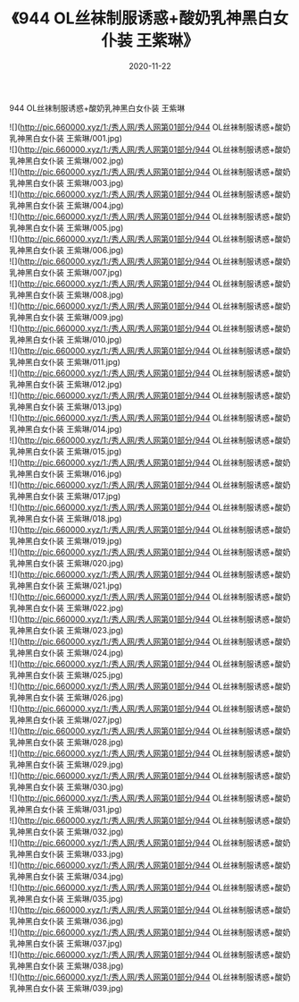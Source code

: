 ﻿---
layout: post
title:  《944 OL丝袜制服诱惑+酸奶乳神黑白女仆装 王紫琳》
date:   2020-11-22
img: http://pic.660000.xyz/1:/秀人网/秀人网第01部分/944 OL丝袜制服诱惑+酸奶乳神黑白女仆装 王紫琳/000.jpg
categories: [美女, 清纯, 唯美]
---

944 OL丝袜制服诱惑+酸奶乳神黑白女仆装 王紫琳

  ![](http://pic.660000.xyz/1:/秀人网/秀人网第01部分/944 OL丝袜制服诱惑+酸奶乳神黑白女仆装 王紫琳/001.jpg) <br> ![](http://pic.660000.xyz/1:/秀人网/秀人网第01部分/944 OL丝袜制服诱惑+酸奶乳神黑白女仆装 王紫琳/002.jpg) <br> ![](http://pic.660000.xyz/1:/秀人网/秀人网第01部分/944 OL丝袜制服诱惑+酸奶乳神黑白女仆装 王紫琳/003.jpg) <br> ![](http://pic.660000.xyz/1:/秀人网/秀人网第01部分/944 OL丝袜制服诱惑+酸奶乳神黑白女仆装 王紫琳/004.jpg) <br> ![](http://pic.660000.xyz/1:/秀人网/秀人网第01部分/944 OL丝袜制服诱惑+酸奶乳神黑白女仆装 王紫琳/005.jpg) <br> ![](http://pic.660000.xyz/1:/秀人网/秀人网第01部分/944 OL丝袜制服诱惑+酸奶乳神黑白女仆装 王紫琳/006.jpg) <br> ![](http://pic.660000.xyz/1:/秀人网/秀人网第01部分/944 OL丝袜制服诱惑+酸奶乳神黑白女仆装 王紫琳/007.jpg) <br> ![](http://pic.660000.xyz/1:/秀人网/秀人网第01部分/944 OL丝袜制服诱惑+酸奶乳神黑白女仆装 王紫琳/008.jpg) <br> ![](http://pic.660000.xyz/1:/秀人网/秀人网第01部分/944 OL丝袜制服诱惑+酸奶乳神黑白女仆装 王紫琳/009.jpg) <br> ![](http://pic.660000.xyz/1:/秀人网/秀人网第01部分/944 OL丝袜制服诱惑+酸奶乳神黑白女仆装 王紫琳/010.jpg) <br> ![](http://pic.660000.xyz/1:/秀人网/秀人网第01部分/944 OL丝袜制服诱惑+酸奶乳神黑白女仆装 王紫琳/011.jpg) <br> ![](http://pic.660000.xyz/1:/秀人网/秀人网第01部分/944 OL丝袜制服诱惑+酸奶乳神黑白女仆装 王紫琳/012.jpg) <br> ![](http://pic.660000.xyz/1:/秀人网/秀人网第01部分/944 OL丝袜制服诱惑+酸奶乳神黑白女仆装 王紫琳/013.jpg) <br> ![](http://pic.660000.xyz/1:/秀人网/秀人网第01部分/944 OL丝袜制服诱惑+酸奶乳神黑白女仆装 王紫琳/014.jpg) <br> ![](http://pic.660000.xyz/1:/秀人网/秀人网第01部分/944 OL丝袜制服诱惑+酸奶乳神黑白女仆装 王紫琳/015.jpg) <br> ![](http://pic.660000.xyz/1:/秀人网/秀人网第01部分/944 OL丝袜制服诱惑+酸奶乳神黑白女仆装 王紫琳/016.jpg) <br> ![](http://pic.660000.xyz/1:/秀人网/秀人网第01部分/944 OL丝袜制服诱惑+酸奶乳神黑白女仆装 王紫琳/017.jpg) <br> ![](http://pic.660000.xyz/1:/秀人网/秀人网第01部分/944 OL丝袜制服诱惑+酸奶乳神黑白女仆装 王紫琳/018.jpg) <br> ![](http://pic.660000.xyz/1:/秀人网/秀人网第01部分/944 OL丝袜制服诱惑+酸奶乳神黑白女仆装 王紫琳/019.jpg) <br> ![](http://pic.660000.xyz/1:/秀人网/秀人网第01部分/944 OL丝袜制服诱惑+酸奶乳神黑白女仆装 王紫琳/020.jpg) <br> ![](http://pic.660000.xyz/1:/秀人网/秀人网第01部分/944 OL丝袜制服诱惑+酸奶乳神黑白女仆装 王紫琳/021.jpg) <br> ![](http://pic.660000.xyz/1:/秀人网/秀人网第01部分/944 OL丝袜制服诱惑+酸奶乳神黑白女仆装 王紫琳/022.jpg) <br> ![](http://pic.660000.xyz/1:/秀人网/秀人网第01部分/944 OL丝袜制服诱惑+酸奶乳神黑白女仆装 王紫琳/023.jpg) <br> ![](http://pic.660000.xyz/1:/秀人网/秀人网第01部分/944 OL丝袜制服诱惑+酸奶乳神黑白女仆装 王紫琳/024.jpg) <br> ![](http://pic.660000.xyz/1:/秀人网/秀人网第01部分/944 OL丝袜制服诱惑+酸奶乳神黑白女仆装 王紫琳/025.jpg) <br> ![](http://pic.660000.xyz/1:/秀人网/秀人网第01部分/944 OL丝袜制服诱惑+酸奶乳神黑白女仆装 王紫琳/026.jpg) <br> ![](http://pic.660000.xyz/1:/秀人网/秀人网第01部分/944 OL丝袜制服诱惑+酸奶乳神黑白女仆装 王紫琳/027.jpg) <br> ![](http://pic.660000.xyz/1:/秀人网/秀人网第01部分/944 OL丝袜制服诱惑+酸奶乳神黑白女仆装 王紫琳/028.jpg) <br> ![](http://pic.660000.xyz/1:/秀人网/秀人网第01部分/944 OL丝袜制服诱惑+酸奶乳神黑白女仆装 王紫琳/029.jpg) <br> ![](http://pic.660000.xyz/1:/秀人网/秀人网第01部分/944 OL丝袜制服诱惑+酸奶乳神黑白女仆装 王紫琳/030.jpg) <br> ![](http://pic.660000.xyz/1:/秀人网/秀人网第01部分/944 OL丝袜制服诱惑+酸奶乳神黑白女仆装 王紫琳/031.jpg) <br> ![](http://pic.660000.xyz/1:/秀人网/秀人网第01部分/944 OL丝袜制服诱惑+酸奶乳神黑白女仆装 王紫琳/032.jpg) <br> ![](http://pic.660000.xyz/1:/秀人网/秀人网第01部分/944 OL丝袜制服诱惑+酸奶乳神黑白女仆装 王紫琳/033.jpg) <br> ![](http://pic.660000.xyz/1:/秀人网/秀人网第01部分/944 OL丝袜制服诱惑+酸奶乳神黑白女仆装 王紫琳/034.jpg) <br> ![](http://pic.660000.xyz/1:/秀人网/秀人网第01部分/944 OL丝袜制服诱惑+酸奶乳神黑白女仆装 王紫琳/035.jpg) <br> ![](http://pic.660000.xyz/1:/秀人网/秀人网第01部分/944 OL丝袜制服诱惑+酸奶乳神黑白女仆装 王紫琳/036.jpg) <br> ![](http://pic.660000.xyz/1:/秀人网/秀人网第01部分/944 OL丝袜制服诱惑+酸奶乳神黑白女仆装 王紫琳/037.jpg) <br> ![](http://pic.660000.xyz/1:/秀人网/秀人网第01部分/944 OL丝袜制服诱惑+酸奶乳神黑白女仆装 王紫琳/038.jpg) <br> ![](http://pic.660000.xyz/1:/秀人网/秀人网第01部分/944 OL丝袜制服诱惑+酸奶乳神黑白女仆装 王紫琳/039.jpg) <br>